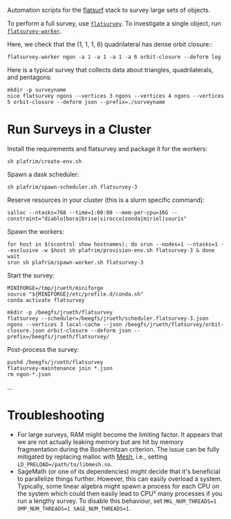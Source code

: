 Automation scripts for the [flatsurf](https://github.com/flatsurf) stack to survey large sets of objects.

To perform a full survey, use [`flatsurvey`](./flatsurvey/survey.py). To investigate a single object, run [`flatsurvey-worker`](./flatsurvey/worker/worker.py).

Here, we check that the (1, 1, 1, 6) quadrilateral has dense orbit closure::

```
flatsurvey-worker ngon -a 1 -a 1 -a 1 -a 6 orbit-closure --deform log
```

Here is a typical survey that collects data about triangles, quadrilaterals, and pentagons:

```
mkdir -p surveyname
nice flatsurvey ngons --vertices 3 ngons --vertices 4 ngons --vertices 5 orbit-closure --deform json --prefix=./surveyname
```

# Run Surveys in a Cluster

Install the requirements and flatsurvey and package it for the workers:

```
sh plafrim/create-env.sh
```

Spawn a dask scheduler:

```
sh plafrim/spawn-scheduler.sh flatsurvey-3
```

Reserve resources in your cluster (this is a slurm specific command):

```
salloc --ntasks=768 --time=1:00:00 --mem-per-cpu=16G --constraint="diablo|bora|brise|sirocco|zonda|miriel|souris"
```

Spawn the workers:

```
for host in $(scontrol show hostnames); do srun --nodes=1 --ntasks=1 --exclusive -w $host sh plafrim/provision-env.sh flatsurvey-3 & done
wait
srun sh plafrim/spawn-worker.sh flatsurvey-3
```

Start the survey:

```
MINIFORGE=/tmp/jrueth/miniforge
source "${MINIFORGE}/etc/profile.d/conda.sh"
conda activate flatsurvey

mkdir -p /beegfs/jrueth/flatsurvey
flatsurvey --scheduler=/beegfs/jrueth/scheduler.flatsurvey-3.json ngons --vertices 3 local-cache --json /beegfs/jrueth/flatsurvey/orbit-closure.json orbit-closure --deform json --prefix=/beegfs/jrueth/flatsurvey/
```

Post-process the survey:

```
pushd /beegfs/jrueth/flatsurvey
flatsurvey-maintenance join *.json
rm ngon-*.json
```

...

# Troubleshooting

* For large surveys, RAM might become the limiting factor. It appears that we
  are not actually leaking memory but are hit by memory fragmentation during
  the Boshernitzan criterion. The issue can be fully mitigated by replacing
  malloc with [Mesh](https://github.com/plasma-umass/Mesh), i.e., setting
  `LD_PRELOAD=/path/to/libmesh.so`.
* SageMath (or one of its dependencies) might decide that it's beneficial to
  parallelize things further. However, this can easily overload a system.
  Typically, some linear algebra might spawn a process for each CPU on the
  system which could then easily lead to CPU² many processes if you run a
  lengthy survey. To disable this behaviour, set `MKL_NUM_THREADS=1
  OMP_NUM_THREADS=1 SAGE_NUM_THREADS=1`.
